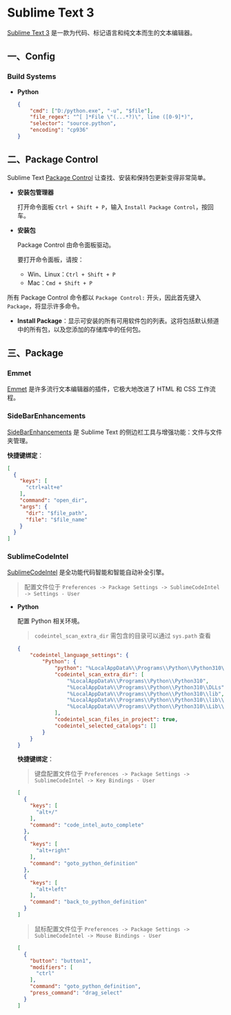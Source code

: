 # Sublime Text 3

[Sublime Text 3](https://www.sublimetext.com/3) 是一款为代码、标记语言和纯文本而生的文本编辑器。

## 一、Config

### Build Systems

- **Python**

  ```json
  {
      "cmd": ["D:/python.exe", "-u", "$file"],
      "file_regex": "^[ ]*File \"(...*?)\", line ([0-9]*)",
      "selector": "source.python",
      "encoding": "cp936"
  }
  ```

## 二、Package Control

Sublime Text [Package Control](https://packagecontrol.io/) 让查找、安装和保持包更新变得非常简单。

- **安装包管理器**

  打开命令面板 `Ctrl + Shift + P`，输入 `Install Package Control`，按回车。

- **安装包**

  Package Control 由命令面板驱动。

  要打开命令面板，请按：

  - Win、Linux：`Ctrl + Shift + P`
  - Mac：`Cmd + Shift + P`

所有 Package Control 命令都以 `Package Control:` 开头，因此首先键入 `Package`，将显示许多命令。

- **Install Package**：显示可安装的所有可用软件包的列表。这将包括默认频道中的所有包，以及您添加的存储库中的任何包。

## 三、Package

### Emmet

[Emmet](https://packagecontrol.io/packages/Emmet) 是许多流行文本编辑器的插件，它极大地改进了 HTML 和 CSS 工作流程。

### SideBarEnhancements

[SideBarEnhancements](https://packagecontrol.io/packages/SideBarEnhancements) 是 Sublime Text 的侧边栏工具与增强功能：文件与文件夹管理。

**快捷键绑定**：

```json
[
  {
    "keys": [
      "ctrl+alt+e"
    ],
    "command": "open_dir",
    "args": {
      "dir": "$file_path",
      "file": "$file_name"
    }
  }
]
```

### SublimeCodeIntel

[SublimeCodeIntel](https://packagecontrol.io/packages/SublimeCodeIntel) 是全功能代码智能和智能自动补全引擎。

> 配置文件位于 `Preferences -> Package Settings -> SublimeCodeIntel -> Settings - User`

- **Python**

  配置 Python 相关环境。

  > `codeintel_scan_extra_dir` 需包含的目录可以通过 `sys.path` 查看
  
  ```json
  {
      "codeintel_language_settings": {
          "Python": {
              "python": "%LocalAppData%\\Programs\\Python\\Python310\\python.exe",
              "codeintel_scan_extra_dir": [
                  "%LocalAppData%\\Programs\\Python\\Python310",
                  "%LocalAppData%\\Programs\\Python\\Python310\\DLLs",
                  "%LocalAppData%\\Programs\\Python\\Python310\\lib",
                  "%LocalAppData%\\Programs\\Python\\Python310\\lib\\site-packages",
                  "%LocalAppData%\\Programs\\Python\\Python310\\Lib\\idlelib"
              ],
              "codeintel_scan_files_in_project": true,
              "codeintel_selected_catalogs": []
          }
      }
  }
  ```

  **快捷键绑定**：

  > 键盘配置文件位于 `Preferences -> Package Settings -> SublimeCodeIntel -> Key Bindings - User`

  ```json
  [
    {
      "keys": [
        "alt+/"
      ],
      "command": "code_intel_auto_complete"
    },
    {
      "keys": [
        "alt+right"
      ],
      "command": "goto_python_definition"
    },
    {
      "keys": [
        "alt+left"
      ],
      "command": "back_to_python_definition"
    }
  ]
  ```

  > 鼠标配置文件位于 `Preferences -> Package Settings -> SublimeCodeIntel -> Mouse Bindings - User`

  ```json
  [
    {
      "button": "button1",
      "modifiers": [
        "ctrl"
      ],
      "command": "goto_python_definition",
      "press_command": "drag_select"
    }
  ]
  ```

